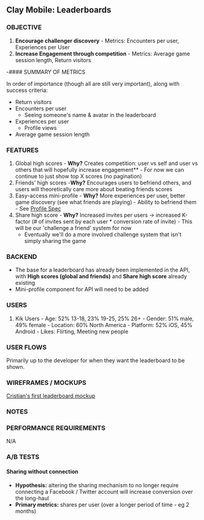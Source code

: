 ## Clay Mobile: Leaderboards

### OBJECTIVE

  1. **Encourage challenger discovery**
    - Metrics: Encounters per user, Experiences per User
  2. **Increase Engagement through competition**
    - Metrics: Average game session length, Return visitors

-#### SUMMARY OF METRICS

In order of importance (though all are still very important), along with success criteria:
  - Return visitors
  - Encounters per user
    - Seeing someone's name & avatar in the leaderboard
  - Experiences per user
    - Profile views
  - Average game session length

### FEATURES

  1. Global high scores
    - **Why?** Creates competition: user vs self and user vs others that will hopefully increase engagement**
    - For now we can continue to just show top X scores (no pagination)
  2. Friends' high scores
    -**Why?** Encourages users to befriend others, and users will theoretically care more about beating friends scores
  3. Easy-access mini-profile
    - **Why?** More experiences per user, better game discovery (see what friends are playing)
    - Ability to befriend them
    - See [Profile Spec](./profiles.md)
  4. Share high score
    - **Why?** Increased invites per users -> increased K-factor (# of invites sent by each user * conversion rate of invite)
    - This will be our 'challenge a friend' system for now
      - Eventually we'll do a more involved challenge system that isn't simply sharing the game

### BACKEND

  - The base for a leaderboard has already been implemented in the API, with **High scores (global and friends)** and **Share high score** already existing
  - Mini-profile component for API will need to be added

### USERS

  1. Kik Users
    - Age: 52% 13-18, 23% 19-25, 25% 26+
    - Gender: 51% male, 49% female
    - Location: 60% North America
    - Platform: 52% iOS, 45% Android
    - Likes: Flirting, Meeting new people

### USER FLOWS
Primarily up to the developer for when they want the leaderboard to be shown.

### WIREFRAMES / MOCKUPS
[Cristian's first leaderboard mockup](./resources/leaderboards.pdf)

### NOTES

### PERFORMANCE REQUIREMENTS
N/A

### A/B TESTS

#### Sharing without connection

  - **Hypothesis:** altering the sharing mechanism to no longer require connecting a Facebook / Twitter account will increase conversion over the long-haul
  - **Primary metrics:** shares per user (over a longer period of time - eg 2 months)
